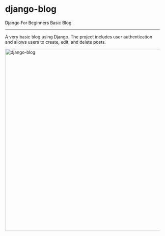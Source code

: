 # django-blog
Django For Beginners Basic Blog

---

A very basic blog using Django.  The project includes user authentication and allows users to create, edit, and delete posts.  

<img width="592" alt="django-blog" src="https://user-images.githubusercontent.com/19597150/169649545-85c3fca9-f893-4e05-a2dd-79eb33ed27ca.png">

